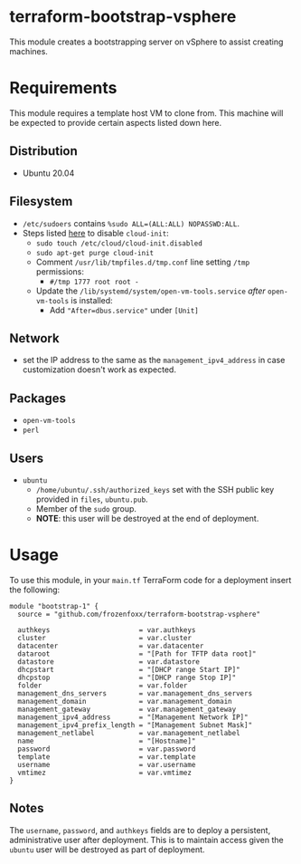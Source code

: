 # terraform-bootstrap-vsphere

This module creates a bootstrapping server on vSphere to assist creating machines.

# Requirements

This module requires a template host VM to clone from. This machine will be expected to provide certain aspects listed down here.

## Distribution

* Ubuntu 20.04

## Filesystem

* `/etc/sudoers` contains `%sudo ALL=(ALL:ALL) NOPASSWD:ALL`.
* Steps listed [here](https://kb.vmware.com/s/article/54986) to disable `cloud-init`:
  * `sudo touch /etc/cloud/cloud-init.disabled`
  * `sudo apt-get purge cloud-init`
  * Comment `/usr/lib/tmpfiles.d/tmp.conf` line setting `/tmp` permissions:
    * `#/tmp 1777 root root -`
  * Update the `/lib/systemd/system/open-vm-tools.service` _after_ `open-vm-tools` is installed:
    * Add `"After=dbus.service"` under `[Unit]`

## Network

* set the IP address to the same as the `management_ipv4_address` in case customization doesn't work as expected.

## Packages

* `open-vm-tools`
* `perl`

## Users

* `ubuntu`
  * `/home/ubuntu/.ssh/authorized_keys` set with the SSH public key provided in `files`, `ubuntu.pub`.
  * Member of the `sudo` group.
  * **NOTE**: this user will be destroyed at the end of deployment.

# Usage

To use this module, in your `main.tf` TerraForm code for a deployment insert the following:

```
module "bootstrap-1" {
  source = "github.com/frozenfoxx/terraform-bootstrap-vsphere"

  authkeys                      = var.authkeys
  cluster                       = var.cluster
  datacenter                    = var.datacenter
  dataroot                      = "[Path for TFTP data root]"
  datastore                     = var.datastore
  dhcpstart                     = "[DHCP range Start IP]"
  dhcpstop                      = "[DHCP range Stop IP]"
  folder                        = var.folder
  management_dns_servers        = var.management_dns_servers
  management_domain             = var.management_domain
  management_gateway            = var.management_gateway
  management_ipv4_address       = "[Management Network IP]"
  management_ipv4_prefix_length = "[Management Subnet Mask]"
  management_netlabel           = var.management_netlabel
  name                          = "[Hostname]"
  password                      = var.password
  template                      = var.template
  username                      = var.username
  vmtimez                       = var.vmtimez
}
```

## Notes

The `username`, `password`, and `authkeys` fields are to deploy a persistent, administrative user after deployment. This is to maintain access given the `ubuntu` user will be destroyed as part of deployment.
